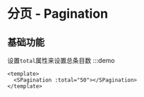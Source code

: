 # 分页 - Pagination

## 基础功能
设置`total`属性来设置总条目数
:::demo
```vue
<template>
  <SPagination :total="50"></SPagination>
</template>
```
